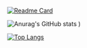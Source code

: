 [![Readme Card](https://github-readme-stats.vercel.app/api/pin/?username=wayeet&repo=not-much-here)](https://github.com/anuraghazra/github-readme-stats)



![Anurag's GitHub stats](https://github-readme-stats.vercel.app/api?username=wayeet&show_icons=true&count_private=true&theme=vision-friendly-dark)
)

[![Top Langs](https://github-readme-stats.vercel.app/api/top-langs/?username=anuraghazra)](https://github.com/anuraghazra/github-readme-stats)


